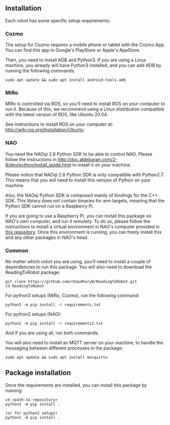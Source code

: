 ## Installation

Each robot has some specific setup requirements:

### Cozmo

The setup for Cozmo requires a mobile phone or tablet with the Cozmo App.
You can find this app in Google's PlayStore or Apple's AppStore.

Then, you need to install ADB and Python3.
If you are using a Linux machine, you already will have Python3 installed, and you can add ADB by
running the following commands:

```
sudo apt update && sudo apt install android-tools-adb
```

### MiRo

MiRo is controlled via ROS, so you'll need to install ROS on your computer to run it.
Because of this, we recommend using a Linux distribution compatible with the latest version of ROS,
like Ubuntu 20.04.

See instructions to install ROS on your computer at: http://wiki.ros.org/Installation/Ubuntu

### NAO

You need the NAOqi 2.8 Python SDK to be able to control NAO.
Please follow the instructions in http://doc.aldebaran.com/2-8/dev/python/install_guide.html to
install it on your machine.

Please notice that NAOqi 2.8 Python SDK is only compatible with Python2.7.
This means that you will need to install this version of Python on your machine.

Also, the NAOqi Python SDK is composed mainly of bindings for the C++ SDK.
This library does not contain binaries for arm targets, meaning that the Python SDK cannot run on a
Raspberry Pi.

If you are going to use a Raspberry Pi, you can install this package on NAO's own computer, and run
it remotely.
To do so, please follow the instructions to install a virtual environment in NAO's computer
provided in [this repository](https://github.com/NaoPepper4hri/nao_virtualenv).
Once this environment is running, you can freely install this and any other packages in NAO's head.

### Common

No matter which robot you are using, you'll need to install a couple of dependencies to run this
package.
You will also need to download the ReadingToRobot package:

```
git clone https://github.com/chaudhuryB/ReadingToRobot.git
cd ReadingToRobot
```

For python3 setups (MiRo, Cozmo), run the following command:

```
python3 -m pip install -r requirements.txt
```

For python2 setups (NAO):

```
python2 -m pip install -r requirements2.txt
```

And if you are using all, run both commands.

You will also need to install an MQTT server on your machine, to handle the messaging between
different processes in the package:

```
sudo apt update && sudo apt install mosquitto
```

## Package installation

Once the requirements are installed, you can install this package by running:

```
cd <path-to-repository>
python3 -m pip install .

(or for python2 setups)
python2 -m pip install .
```
